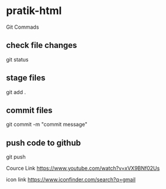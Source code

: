 # pratik-html


Git Commads

## check file changes
git status

## stage files
git add .

## commit files
git commit -m "commit message"

## push code to github
git push



Cource Link
https://www.youtube.com/watch?v=xVX9BNf02Us


icon link
https://www.iconfinder.com/search?q=gmail